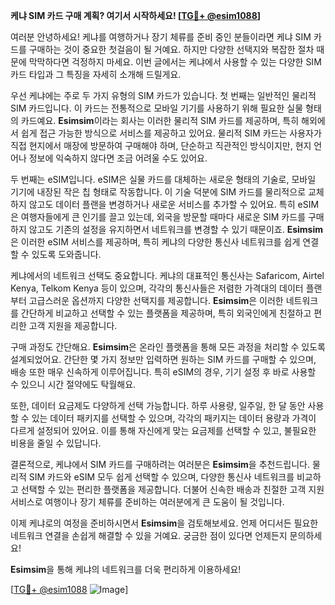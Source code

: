 **케냐 SIM 카드 구매 계획? 여기서 시작하세요! [[TG💪+ @esim1088](https://t.me/s/esim1088)]**

여러분 안녕하세요! 케냐를 여행하거나 장기 체류를 준비 중인 분들이라면 케냐 SIM 카드를 구매하는 것이 중요한 첫걸음이 될 거예요. 하지만 다양한 선택지와 복잡한 절차 때문에 막막하다면 걱정하지 마세요. 이번 글에서는 케냐에서 사용할 수 있는 다양한 SIM 카드 타입과 그 특징을 자세히 소개해 드릴게요.

우선 케냐에는 주로 두 가지 유형의 SIM 카드가 있습니다. 첫 번째는 일반적인 물리적 SIM 카드입니다. 이 카드는 전통적으로 모바일 기기를 사용하기 위해 필요한 실물 형태의 카드예요. **Esimsim**이라는 회사는 이러한 물리적 SIM 카드를 제공하며, 특히 해외에서 쉽게 접근 가능한 방식으로 서비스를 제공하고 있어요. 물리적 SIM 카드는 사용자가 직접 현지에서 매장에 방문하여 구매해야 하며, 단순하고 직관적인 방식이지만, 현지 언어나 정보에 익숙하지 않다면 조금 어려울 수도 있어요.

두 번째는 eSIM입니다. eSIM은 실물 카드를 대체하는 새로운 형태의 기술로, 모바일 기기에 내장된 작은 칩 형태로 작동합니다. 이 기술 덕분에 SIM 카드를 물리적으로 교체하지 않고도 데이터 플랜을 변경하거나 새로운 서비스를 추가할 수 있어요. 특히 eSIM은 여행자들에게 큰 인기를 끌고 있는데, 외국을 방문할 때마다 새로운 SIM 카드를 구매하지 않고도 기존의 설정을 유지하면서 네트워크를 변경할 수 있기 때문이죠. **Esimsim**은 이러한 eSIM 서비스를 제공하며, 특히 케냐의 다양한 통신사 네트워크를 쉽게 연결할 수 있도록 도와줍니다.

케냐에서의 네트워크 선택도 중요합니다. 케냐의 대표적인 통신사는 Safaricom, Airtel Kenya, Telkom Kenya 등이 있으며, 각각의 통신사들은 저렴한 가격대의 데이터 플랜부터 고급스러운 옵션까지 다양한 선택지를 제공합니다. **Esimsim**은 이러한 네트워크를 간단하게 비교하고 선택할 수 있는 플랫폼을 제공하며, 특히 외국인에게 친절하고 편리한 고객 지원을 제공합니다.

구매 과정도 간단해요. **Esimsim**은 온라인 플랫폼을 통해 모든 과정을 처리할 수 있도록 설계되었어요. 간단한 몇 가지 정보만 입력하면 원하는 SIM 카드를 구매할 수 있으며, 배송 또한 매우 신속하게 이루어집니다. 특히 eSIM의 경우, 기기 설정 후 바로 사용할 수 있으니 시간 절약에도 탁월해요.

또한, 데이터 요금제도 다양하게 선택 가능합니다. 하루 사용량, 일주일, 한 달 동안 사용할 수 있는 데이터 패키지를 선택할 수 있으며, 각각의 패키지는 데이터 용량과 가격이 다르게 설정되어 있어요. 이를 통해 자신에게 맞는 요금제를 선택할 수 있고, 불필요한 비용을 줄일 수 있답니다.

결론적으로, 케냐에서 SIM 카드를 구매하려는 여러분은 **Esimsim**을 추천드립니다. 물리적 SIM 카드와 eSIM 모두 쉽게 선택할 수 있으며, 다양한 통신사 네트워크를 비교하고 선택할 수 있는 편리한 플랫폼을 제공합니다. 더불어 신속한 배송과 친절한 고객 지원 서비스로 여행이나 장기 체류를 준비하는 여러분에게 큰 도움이 될 것입니다.

이제 케냐로의 여정을 준비하시면서 **Esimsim**을 검토해보세요. 언제 어디서든 필요한 네트워크 연결을 손쉽게 해결할 수 있을 거예요. 궁금한 점이 있다면 언제든지 문의하세요!

**Esimsim**을 통해 케냐의 네트워크를 더욱 편리하게 이용하세요! 

[[TG💪+ @esim1088](https://t.me/s/esim1088) ![Image](https://i.postimg.cc/Y0z9fWf4/image.png)]